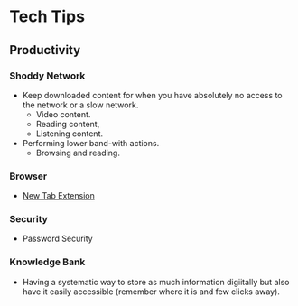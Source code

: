# Tech Tips

## Productivity

### Shoddy Network

- Keep downloaded content for when you have absolutely no access to the network or a slow network.
  - Video content.
  - Reading content,
  - Listening content.
- Performing lower band-with actions.
  - Browsing and reading.

### Browser

- [New Tab Extension](https://about.start.me/)

### Security

- Password Security

### Knowledge Bank

- Having a systematic way to store as much information digiitally but also have it easily accessible (remember where it is and few clicks away).
